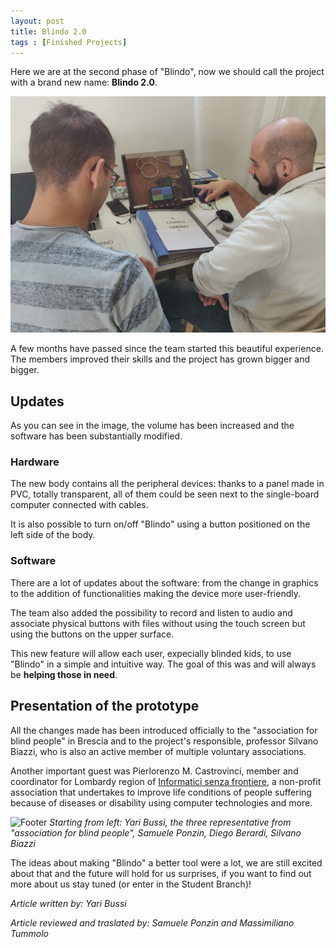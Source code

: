 ```yaml
---
layout: post
title: Blindo 2.0
tags : [Finished Projects]
---
```

Here we are at the second phase of "Blindo", now we should call the project with a brand new name: **Blindo 2.0**.

![Header](/images/header_blindo_2.0.jpg)

A few months have passed since the team started this beautiful experience. The members improved their skills and the project has grown bigger and bigger.

## Updates
As you can see in the image, the volume has been increased and the software has been substantially modified.

### Hardware
The new body contains all the peripheral devices: thanks to a panel made in PVC, totally transparent, all of them could be seen next to the single-board computer connected with cables.


It is also possible to turn on/off "Blindo" using a button positioned on the left side of the body.

### Software
There are a lot of updates about the software: from the change in graphics to the addition of functionalities making the device more user-friendly.

The team also added the possibility to record and listen to audio and associate physical buttons with files without using the touch screen but using the buttons on the upper surface.

This new feature will allow each user, expecially blinded kids, to use "Blindo" in a simple and intuitive way. The goal of this was and will always be **helping those in need**.

## Presentation of the prototype

All the changes made has been introduced officially to the "association for blind people" in Brescia and to the project's responsible, professor Silvano Biazzi, who is also an active member of multiple voluntary associations.

Another important guest was Pierlorenzo M. Castrovinci, member and coordinator for Lombardy region of [Informatici senza frontiere](https://www.informaticisenzafrontiere.org/), a non-profit association that undertakes to improve life conditions of people suffering because of diseases or disability using computer technologies and more.

![Footer](/images/footer_blindo_2.0.jpg)
*Starting from left: Yari Bussi, the three representative from "association for blind people", Samuele Ponzin, Diego Berardi, Silvano Biazzi*

The ideas about making "Blindo" a better tool were a lot, we are still excited about that and the future will hold for us surprises, if you want to find out more about us stay tuned (or enter in the Student Branch)!

*Article written by: Yari Bussi*

*Article reviewed and traslated by: Samuele Ponzin and Massimiliano Tummolo*
